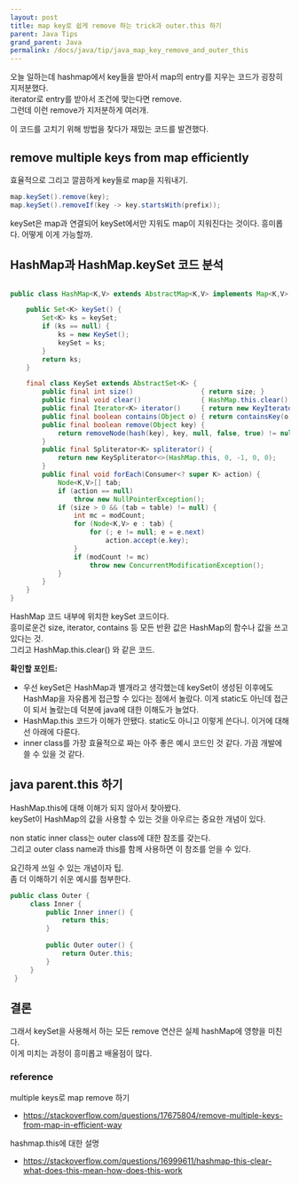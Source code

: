 ```yaml
---
layout: post
title: map key로 쉽게 remove 하는 trick과 outer.this 하기
parent: Java Tips
grand_parent: Java
permalink: /docs/java/tip/java_map_key_remove_and_outer_this
---
```


오늘 일하는데 hashmap에서 key들을 받아서 map의 entry를 지우는 코드가 굉장히 지저분했다.  
iterator로 entry를 받아서 조건에 맞는다면 remove.  
그런데 이런 remove가 지저분하게 여러개.

이 코드를 고치기 위해 방법을 찾다가 재밌는 코드를 발견했다.  

## remove multiple keys from map efficiently

효율적으로 그리고 깔끔하게 key들로 map을 지워내기.

```java
map.keySet().remove(key);
map.keySet().removeIf(key -> key.startsWith(prefix));
```

keySet은 map과 연결되어 keySet에서만 지워도 map이 지워진다는 것이다.
흥미롭다. 어떻게 이게 가능할까.


## HashMap과 HashMap.keySet 코드 분석

```java

public class HashMap<K,V> extends AbstractMap<K,V> implements Map<K,V>, Cloneable, Serializable {

    public Set<K> keySet() {
        Set<K> ks = keySet;
        if (ks == null) {
            ks = new KeySet();
            keySet = ks;
        }
        return ks;
    }

    final class KeySet extends AbstractSet<K> {
        public final int size()                 { return size; }
        public final void clear()               { HashMap.this.clear(); }
        public final Iterator<K> iterator()     { return new KeyIterator(); }
        public final boolean contains(Object o) { return containsKey(o); }
        public final boolean remove(Object key) {
            return removeNode(hash(key), key, null, false, true) != null;
        }
        public final Spliterator<K> spliterator() {
            return new KeySpliterator<>(HashMap.this, 0, -1, 0, 0);
        }
        public final void forEach(Consumer<? super K> action) {
            Node<K,V>[] tab;
            if (action == null)
                throw new NullPointerException();
            if (size > 0 && (tab = table) != null) {
                int mc = modCount;
                for (Node<K,V> e : tab) {
                    for (; e != null; e = e.next)
                        action.accept(e.key);
                }
                if (modCount != mc)
                    throw new ConcurrentModificationException();
            }
        }
    }
}
```

HashMap 코드 내부에 위치한 keySet 코드이다.  
흥미로운건 size, iterator, contains 등 모든 반환 값은 HashMap의 함수나 값을 쓰고 있다는 것.  
그리고 HashMap.this.clear() 와 같은 코드.  

**확인할 포인트:**  
- 우선 keySet은 HashMap과 별개라고 생각했는데 keySet이 생성된 이후에도 HashMap을 자유롭게 접근할 수 있다는 점에서 놀랐다. 이게 static도 아닌데 접근이 되서 놀랐는데 덕분에 java에 대한 이해도가 늘었다.
- HashMap.this 코드가 이해가 안됐다. static도 아니고 이렇게 쓴다니. 이거에 대해선 아래에 다룬다.
- inner class를 가장 효율적으로 짜는 아주 좋은 예시 코드인 것 같다. 가끔 개발에 쓸 수 있을 것 같다.

 
## java parent.this 하기

HashMap.this에 대해 이해가 되지 않아서 찾아봤다.  
keySet이 HashMap의 값을 사용할 수 있는 것을 아우르는 중요한 개념이 있다.  

non static inner class는 outer class에 대한 참조를 갖는다.  
그리고 outer class name과 this를 함께 사용하면 이 참조를 얻을 수 있다.  

요긴하게 쓰일 수 있는 개념이자 팁.  
좀 더 이해하기 쉬운 예시를 첨부한다. 

```java
public class Outer {
     class Inner {
         public Inner inner() {
             return this;
         }
 
         public Outer outer() {
             return Outer.this;
         }
     }
 }
```

## 결론

그래서 keySet을 사용해서 하는 모든 remove 연산은 실제 hashMap에 영향을 미친다.  
이게 미치는 과정이 흥미롭고 배울점이 많다.


### reference

multiple keys로 map remove 하기
- https://stackoverflow.com/questions/17675804/remove-multiple-keys-from-map-in-efficient-way

hashmap.this에 대한 설명
- https://stackoverflow.com/questions/16999611/hashmap-this-clear-what-does-this-mean-how-does-this-work